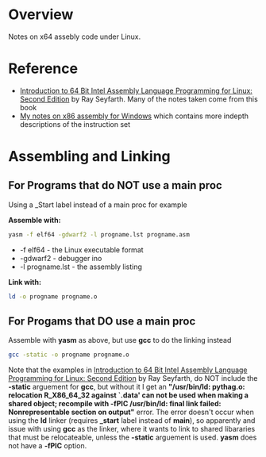 # Overview

Notes on x64 assebly code under Linux.

# Reference

* [Introduction to 64 Bit Intel Assembly Language Programming for Linux: Second Edition](https://www.amazon.com/gp/product/B008H7HL3M/ref=oh_aui_d_detailpage_o00_?ie=UTF8&psc=1) by Ray Seyfarth.  Many of the notes taken come from this book
* [My notes on x86 assembly for Windows](https://github.com/GitLeeRepo/x86Andx64AsmNotes/blob/master/Windows_x86AsmNotes.md) which contains more indepth descriptions of the instruction set

# Assembling and Linking

## For Programs that do NOT use a main proc 

Using a _Start label instead of a main proc for example

**Assemble with:**

```bash
yasm -f elf64 -gdwarf2 -l progname.lst progname.asm
```

* -f elf64 - the Linux executable format
* -gdwarf2 - debugger ino
* -l progname.lst - the assembly listing

**Link with:**

```bash
ld -o progname progname.o
```

## For Progams that DO use a main proc

Assemble with **yasm** as above, but use **gcc** to do the linking instead

```bash
gcc -static -o progname progname.o
```
Note that the examples in [Introduction to 64 Bit Intel Assembly Language Programming for Linux: Second Edition](https://www.amazon.com/gp/product/B008H7HL3M/ref=oh_aui_d_detailpage_o00_?ie=UTF8&psc=1) by Ray Seyfarth, do NOT include the **-static** arguement for **gcc**, but without it I get an **"/usr/bin/ld: pythag.o: relocation R_X86_64_32 against `.data' can not be used when making a shared object; recompile with -fPIC /usr/bin/ld: final link failed: Nonrepresentable section on output"** error.  The error doesn't occur when using the **ld** linker (requires **_start** label instead of **main**), so apparently and issue with using **gcc** as the linker, where it wants to link to shared libararies that must be relocateable, unless the **-static** arguement is used.  **yasm** does not have a **-fPIC** option.
